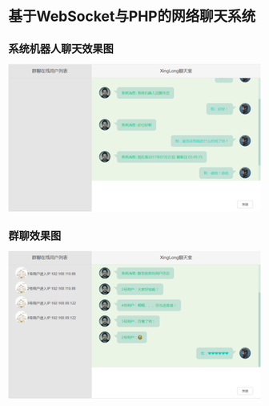 # 基于WebSocket与PHP的网络聊天系统

## 系统机器人聊天效果图
![mahua](./public/img/机器人.png)

## 群聊效果图
![mahua](./public/img/群发.png)
